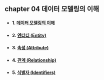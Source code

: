 ## chapter 04 데이터 모델링의 이해

* #### 1. [데이터 모델링의 이해](https://github.com/hyunmin0317/SQLD/blob/main/chap04/01.md)
* #### 2. [엔터티 (Entity)](https://github.com/hyunmin0317/SQLD/blob/main/chap04/02.md)
* #### 3. [속성 (Attribute)](https://github.com/hyunmin0317/SQLD/blob/main/chap04/03.md)
* #### 4. [관계 (Relationship)](https://github.com/hyunmin0317/SQLD/blob/main/chap04/04.md)
* #### 5. [식별자 (Identifiers)](https://github.com/hyunmin0317/SQLD/blob/main/chap04/05.md)
